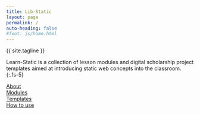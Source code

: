 ```yaml
---
title: Lib-Static
layout: page
permalink: /
auto-heading: false
#foot: js/home.html
---
```


<div class="h2 mb-4">{{ site.tagline }}</div>

Learn-Static is a collection of lesson modules and digital scholarship project templates aimed at introducing static web concepts into the classroom.
{:.fs-5}

<!--
<div class="text-center">
    <a class="btn btn-primary btn-lg" href="{{ '/about/' | relative_url }}">About</a>
    <a class="btn btn-success btn-lg text-white" href="{{ '/modules/' | relative_url }}">Modules</a>
    <a class="btn btn-warning btn-lg text-white" href="{{ '/templates/' | relative_url }}">Templates</a>
    <a class="btn btn-info btn-lg text-white" href="{{ '/howto/' | relative_url }}">How to use</a>
</div>
-->

<div class="row row-cols-1 row-cols-md-2 my-3 g-2">
    <div class="col">
        <div class="card h-100 bg-primary">
            <div class="card-body text-center py-5">
                <a href="{{ '/about/' | relative_url }}" class="stretched-link text-white h1">About</a>
            </div>
        </div>
    </div>
    <div class="col">
        <div class="card h-100 bg-success">
            <div class="card-body text-center py-5">
                <a href="{{ '/modules/' | relative_url }}" class="stretched-link text-white h1">Modules</a>
            </div>
        </div>
    </div>
    <div class="col">
        <div class="card h-100 bg-warning">
            <div class="card-body text-center py-5">
                <a href="{{ '/templates/' | relative_url }}" class="stretched-link text-white h1">Templates</a>
            </div>
        </div>
    </div>
    <div class="col">
        <div class="card h-100 bg-info">
            <div class="card-body text-center py-5">
                <a href="{{ '/howto/' | relative_url }}" class="stretched-link text-white h1">How to use</a>
            </div>
        </div>
    </div>
</div>

<!--
<div class="text-center my-5">
<a href="{{ '/browse/' | relative_url }}" class="btn btn-lg btn-outline-light text-dark h3">Or Browse Everything...</a>
</div>
-->